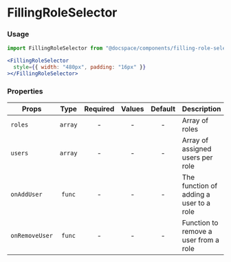 # FillingRoleSelector

### Usage

```js
import FillingRoleSelector from "@docspace/components/filling-role-selector";
```

```jsx
<FillingRoleSelector
  style={{ width: "480px", padding: "16px" }}
></FillingRoleSelector>
```

### Properties

| Props          |  Type   | Required | Values | Default | Description                             |
| -------------- | :-----: | :------: | :----: | :-----: | --------------------------------------- |
| `roles`        | `array` |    -     |   -    |    -    | Array of roles                          |
| `users`        | `array` |    -     |   -    |    -    | Array of assigned users per role        |
| `onAddUser`    | `func`  |    -     |   -    |    -    | The function of adding a user to a role |
| `onRemoveUser` | `func`  |    -     |   -    |    -    | Function to remove a user from a role   |
